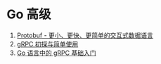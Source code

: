 # Go 高级
1. [Protobuf - 更小、更快、更简单的交互式数据语言](https://mp.weixin.qq.com/s/8Hrmd1OxBzK9euZn9Z5XrA)
2. [gRPC 初探与简单使用](https://mp.weixin.qq.com/s/neuZQ2jpfTqTxw7fOtg-AQ)
3. [Go 语言中的 gRPC 基础入门](https://mp.weixin.qq.com/s/Vjt6R91tESuNQZeB5kUXsQ)
